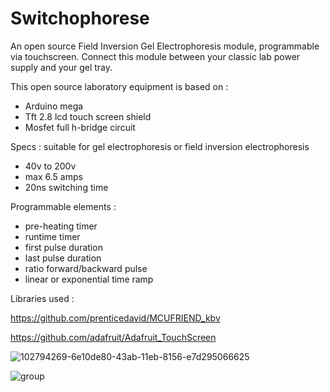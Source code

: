 # Switchophorese
An open source Field Inversion Gel Electrophoresis module, programmable via touchscreen.
Connect this module between your classic lab power supply and your gel tray.

This open source laboratory equipment is based on :

- Arduino mega
- Tft 2.8 lcd touch screen shield
- Mosfet full h-bridge circuit

Specs : suitable for gel electrophoresis or field inversion electrophoresis

- 40v to 200v
- max 6.5 amps
- 20ns switching time

Programmable elements :

- pre-heating timer
- runtime timer
- first pulse duration
- last pulse duration
- ratio forward/backward pulse
- linear or exponential time ramp

Libraries used :

https://github.com/prenticedavid/MCUFRIEND_kbv

https://github.com/adafruit/Adafruit_TouchScreen

![102794269-6e10de80-43ab-11eb-8156-e7d295066625](https://user-images.githubusercontent.com/84445386/118828240-605d7780-b8bd-11eb-9069-ffc0e54f67ed.jpg)


![group](https://user-images.githubusercontent.com/84445386/118958045-568d5000-b961-11eb-83b9-2e7a44948cfc.png)
